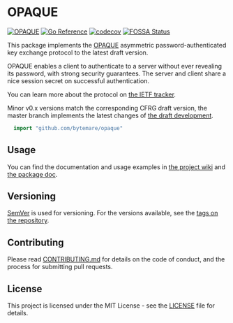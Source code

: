 # OPAQUE
[![OPAQUE](https://github.com/bytemare/opaque/actions/workflows/ci.yml/badge.svg)](https://github.com/bytemare/opaque/actions/workflows/ci.yml)
[![Go Reference](https://pkg.go.dev/badge/github.com/bytemare/opaque.svg)](https://pkg.go.dev/github.com/bytemare/opaque)
[![codecov](https://codecov.io/gh/bytemare/opaque/branch/main/graph/badge.svg?token=5bQfB0OctA)](https://codecov.io/gh/bytemare/opaque)
[![FOSSA Status](https://app.fossa.com/api/projects/git%2Bgithub.com%2Fbytemare%2Fopaque.svg?type=shield)](https://app.fossa.com/projects/git%2Bgithub.com%2Fbytemare%2Fopaque?ref=badge_shield)

This package implements the [OPAQUE](https://datatracker.ietf.org/doc/draft-irtf-cfrg-opaque) asymmetric password-authenticated key exchange protocol to the latest draft version.

OPAQUE enables a client to authenticate to a server without ever revealing its password, with strong security guarantees. The server and client share a nice session secret on successful authentication.

You can learn more about the protocol on [the IETF tracker](https://datatracker.ietf.org/doc/draft-irtf-cfrg-opaque).

Minor v0.x versions match the corresponding CFRG draft version, the master branch implements the latest changes of [the draft development](https://github.com/cfrg/draft-irtf-cfrg-opaque). 

```Go
  import "github.com/bytemare/opaque"
```

## Usage

You can find the documentation and usage examples in [the project wiki](https://github.com/bytemare/opaque/wiki) and [the package doc](https://pkg.go.dev/github.com/bytemare/opaque). 

## Versioning

[SemVer](http://semver.org/) is used for versioning. For the versions available, see the [tags on the repository](https://github.com/bytemare/opaque/tags).

## Contributing

Please read [CONTRIBUTING.md](.github/CONTRIBUTING.md) for details on the code of conduct, and the process for submitting pull requests.

## License

This project is licensed under the MIT License - see the [LICENSE](LICENSE) file for details.
